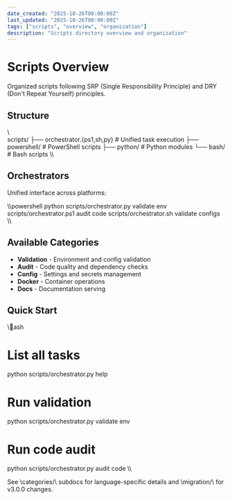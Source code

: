 ```yaml
---
date_created: "2025-10-26T00:00:00Z"
last_updated: "2025-10-26T00:00:00Z"
tags: ["scripts", "overview", "organization"]
description: "Scripts directory overview and organization"
---
```

# Scripts Overview

Organized scripts following SRP (Single Responsibility Principle) and DRY (Don't Repeat Yourself) principles.

## Structure

\\\
scripts/
├── orchestrator.{ps1,sh,py}  # Unified task execution
├── powershell/               # PowerShell scripts
├── python/                   # Python modules
└── bash/                     # Bash scripts
\\\

## Orchestrators

Unified interface across platforms:

\\\powershell
python scripts/orchestrator.py validate env
scripts/orchestrator.ps1 audit code
scripts/orchestrator.sh validate configs
\\\

## Available Categories

- **Validation** - Environment and config validation
- **Audit** - Code quality and dependency checks
- **Config** - Settings and secrets management
- **Docker** - Container operations
- **Docs** - Documentation serving

## Quick Start

\\\ash
# List all tasks
python scripts/orchestrator.py help

# Run validation
python scripts/orchestrator.py validate env

# Run code audit
python scripts/orchestrator.py audit code
\\\

See \categories/\ subdocs for language-specific details and \migration/\ for v3.0.0 changes.
